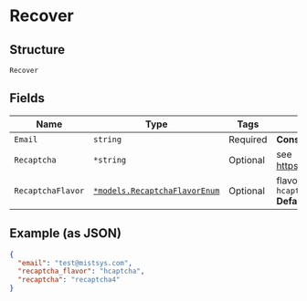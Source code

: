 
# Recover

## Structure

`Recover`

## Fields

| Name | Type | Tags | Description |
|  --- | --- | --- | --- |
| `Email` | `string` | Required | **Constraints**: *Maximum Length*: `64` |
| `Recaptcha` | `*string` | Optional | see https://www.google.com/recaptcha/ |
| `RecaptchaFlavor` | [`*models.RecaptchaFlavorEnum`](../../doc/models/recaptcha-flavor-enum.md) | Optional | flavor of the captcha. enum: `google`, `hcaptcha`<br>**Default**: `"google"` |

## Example (as JSON)

```json
{
  "email": "test@mistsys.com",
  "recaptcha_flavor": "hcaptcha",
  "recaptcha": "recaptcha4"
}
```

